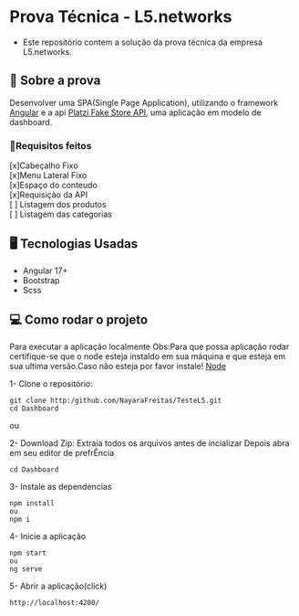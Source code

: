 # Prova Técnica - L5.networks
- Este repositório contem a solução da prova técnica da empresa L5.networks.

## 📝 Sobre a prova
Desenvolver uma SPA(Single Page Application), utilizando o framework <a href="https://angular.dev/">Angular</a> e a api <a href="https://fakeapi.platzi.com/en/about/introduction/">Platzi Fake Store API</a>, uma aplicação em modelo de dashboard.
### 🧾Requisitos feitos
[x]Cabeçalho Fixo <br>
[x]Menu Lateral Fixo <br>
[x]Espaço do conteudo <br>
[x]Requisição da API <br>
[ ] Listagem dos produtos <br>
[ ] Listagem das categorias


## 🖥 Tecnologias Usadas
- Angular 17+
- Bootstrap
- Scss

## 💻 Como rodar o projeto
Para executar a aplicação localmente
Obs:Para que possa aplicação rodar certifique-se que o node esteja instaldo em sua máquina e que esteja em sua ultima versão.Caso não esteja por favor instale!
<a href="https://nodejs.org/en">Node</a>

1- Clone o repositório:
```
git clone http:/github.com/NayaraFreitas/TesteL5.git
cd Dashboard
```
ou

2- Download Zip:
Extraia todos os arquivos antes de incializar
Depois abra em seu editor de prefrÊncia
```
cd Dashboard
```

3- Instale as dependencias
```
npm install
ou
npm i
```
4- Inicie a aplicação
```
npm start
ou
ng serve
```
5- Abrir a aplicação(click)
```
http://localhost:4200/
```

